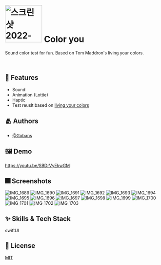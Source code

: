 <h1><img width="121" alt="스크린샷 2022-05-05 오후 11 15 20" src="https://user-images.githubusercontent.com/56781342/167236130-0afec854-224a-4143-b771-fbdadb7f22a6.png"> Color you </h1>

Sound color test for fun. Based on Tom Maddron's living your colors.

</br>


## :pushpin: Features

- Sound
- Animation (Lottie)
- Haptic
- Test reuslt based on [living your colors](https://www.amazon.com/Living-Your-Colors-Practical-Wisdom/dp/0446679119)


## :people_hugging: Authors

- [@Gobans](https://www.github.com/https://github.com/Gobans)


## :framed_picture: Demo


https://youtu.be/SBDrVyEkwGM



## :fireworks: Screenshots


![IMG_1689](https://user-images.githubusercontent.com/56781342/167237934-17eb931c-4b6b-44ab-9060-804765ce1828.png)
![IMG_1690](https://user-images.githubusercontent.com/56781342/167237937-47f1dfb0-da51-419a-9ae4-2c3f37ec4409.png)
![IMG_1691](https://user-images.githubusercontent.com/56781342/167237938-6691f24b-7090-41e1-801f-773f6b55d2ea.png)
![IMG_1692](https://user-images.githubusercontent.com/56781342/167237940-d2ba1d6f-874c-47d3-9935-35382a3d3eb4.png)
![IMG_1693](https://user-images.githubusercontent.com/56781342/167237941-91cc3828-1151-475d-a9d3-77766493e3ea.png)
![IMG_1694](https://user-images.githubusercontent.com/56781342/167237942-53537be5-622b-4bad-af9c-265cb523a61e.png)
![IMG_1695](https://user-images.githubusercontent.com/56781342/167237943-23ae0c41-d912-42be-a73a-69be28a9c6bd.png)
![IMG_1696](https://user-images.githubusercontent.com/56781342/167237945-febd13bb-57ab-4b97-83b0-1f1ff3db0cb1.png)
![IMG_1697](https://user-images.githubusercontent.com/56781342/167237946-4ea90875-dd65-43a5-b39c-1eed790c2566.png)
![IMG_1698](https://user-images.githubusercontent.com/56781342/167237947-61b05885-293d-4cb4-a4bd-74d4f2b55f80.png)
![IMG_1699](https://user-images.githubusercontent.com/56781342/167237950-ff296f14-97d1-4a25-8b0f-db2db1e0c21a.png)
![IMG_1700](https://user-images.githubusercontent.com/56781342/167237951-3087d067-e0d3-4367-8f13-bac2c9efb2b1.png)
![IMG_1701](https://user-images.githubusercontent.com/56781342/167237952-0cf39596-4afa-4e16-8b70-cb306ab6da53.png)
![IMG_1702](https://user-images.githubusercontent.com/56781342/167237954-916b270e-de4f-4b19-a9f2-11671ed56b83.png)
![IMG_1703](https://user-images.githubusercontent.com/56781342/167237956-6ae82a8e-5ae7-48e2-9aab-95a2cf9b57d2.png)




## :sparkles: Skills & Tech Stack
swiftUI

## :lock_with_ink_pen: License

[MIT](https://choosealicense.com/licenses/mit/)

